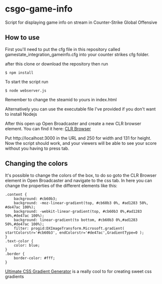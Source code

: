 # csgo-game-info
Script for displaying game info on stream in Counter-Strike Global Offensive

## How to use

First you'll need to put the cfg file in this repository called gamestate_integration_gameinfo.cfg into your counter strikes cfg folder.

after this clone or download the repository then run   

    $ npm install
To start the script run

    $ node webserver.js

Remember to change the steamid to yours in index.html

Alternatively you can use the executable file I've provided if you don't want to install Nodejs

After this open up Open Broadcaster and create a new CLR browser element.
You can find it here: [CLR Browser](https://obsproject.com/forum/resources/clr-browser-source-plugin.22/)

Put http://localhost:3000 in the URL and 250 for width and 131 for height.  
Now the script should work, and your viewers will be able to see your score without you having to press tab.

## Changing the colors

It's possible to change the colors of the box, to do so goto the CLR Browser element in Open Broadcaster and navigate to the css tab.
In here you can change the properties of the different elements like this:

    .content {
        background: #cb60b3;
        background: -moz-linear-gradient(top, #cb60b3 0%, #ad1283 50%, #de47ac 100%);
        background: -webkit-linear-gradient(top, #cb60b3 0%,#ad1283 50%,#de47ac 100%);
        background: linear-gradient(to bottom, #cb60b3 0%,#ad1283 50%,#de47ac 100%);
        filter: progid:DXImageTransform.Microsoft.gradient( startColorstr='#cb60b3', endColorstr='#de47ac',GradientType=0 );
    }
    .text-color {
        color: blue;
    }
    .border {
        border-color: #fff;
    }
    
[Ultimate CSS Gradient Generator](http://www.colorzilla.com/gradient-editor/) is a really cool to for creating sweet css gradients
